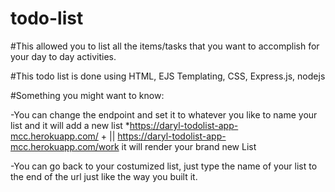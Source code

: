 # todo-list

#This allowed you to list all the items/tasks that you want to accomplish for your day to day activities.

#This todo list is done using HTML, EJS Templating, CSS, Express.js, nodejs

#Something you might want to know:

  -You can change the endpoint and set it to whatever you like to name your list and it will add a new list
    *https://daryl-todolist-app-mcc.herokuapp.com/ + <listTitle> || https://daryl-todolist-app-mcc.herokuapp.com/work it will render your brand new List
  
  -You can go back to your costumized list, just type the name of your list to the end of the url just like the way you built it.

